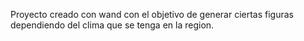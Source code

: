 Proyecto creado con wand con el objetivo de generar ciertas figuras dependiendo del clima que se tenga en la region.
